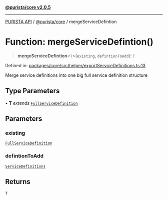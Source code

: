 [**@purista/core v2.0.5**](../README.md)

***

[PURISTA API](../../../packages.md) / [@purista/core](../README.md) / mergeServiceDefintion

# Function: mergeServiceDefintion()

> **mergeServiceDefintion**\<`T`\>(`existing`, `defintionToAdd`): `T`

Defined in: [packages/core/src/helper/exportServiceDefinitions.ts:13](https://github.com/puristajs/purista/blob/master/packages/core/src/helper/exportServiceDefinitions.ts#L13)

Merge service definitions into one big full service definition structure

## Type Parameters

• **T** *extends* [`FullServiceDefinition`](../type-aliases/FullServiceDefinition.md)

## Parameters

### existing

[`FullServiceDefinition`](../type-aliases/FullServiceDefinition.md)

### defintionToAdd

[`ServiceDefinitions`](../type-aliases/ServiceDefinitions.md)

## Returns

`T`

